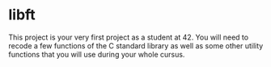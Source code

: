 # libft
This project is your very first project as a student at 42. You will need to recode a few functions of the C standard library as well as some other utility functions that you will use during your whole cursus.

